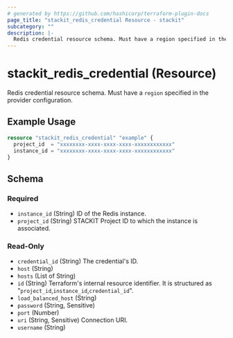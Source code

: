 ```yaml
---
# generated by https://github.com/hashicorp/terraform-plugin-docs
page_title: "stackit_redis_credential Resource - stackit"
subcategory: ""
description: |-
  Redis credential resource schema. Must have a region specified in the provider configuration.
---
```


# stackit_redis_credential (Resource)

Redis credential resource schema. Must have a `region` specified in the provider configuration.

## Example Usage

```terraform
resource "stackit_redis_credential" "example" {
  project_id  = "xxxxxxxx-xxxx-xxxx-xxxx-xxxxxxxxxxxx"
  instance_id = "xxxxxxxx-xxxx-xxxx-xxxx-xxxxxxxxxxxx"
}
```

<!-- schema generated by tfplugindocs -->
## Schema

### Required

- `instance_id` (String) ID of the Redis instance.
- `project_id` (String) STACKIT Project ID to which the instance is associated.

### Read-Only

- `credential_id` (String) The credential's ID.
- `host` (String)
- `hosts` (List of String)
- `id` (String) Terraform's internal resource identifier. It is structured as "`project_id`,`instance_id`,`credential_id`".
- `load_balanced_host` (String)
- `password` (String, Sensitive)
- `port` (Number)
- `uri` (String, Sensitive) Connection URI.
- `username` (String)
